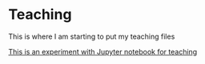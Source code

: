 # Teaching

This is where I am starting to put my teaching files

[This is an experiment with Jupyter notebook for teaching](http://nbviewer.ipython.org/github/babycamel/Teaching/blob/master/micronotes.ipynb)
